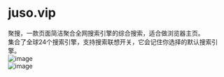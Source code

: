 # juso.vip
聚搜，一款页面简洁聚合全网搜索引擎的综合搜索，适合做浏览器主页。  
集合了全球24个搜索引擎，支持搜索联想开关，它会记住你选择的默认搜索引擎。  
![image](https://ae01.alicdn.com/kf/Hb41cc13e301048d595842ca30db777eek.png)  
![image](https://ae01.alicdn.com/kf/H91adfaee46e84ea4a99c529bbafae57f3.png)
